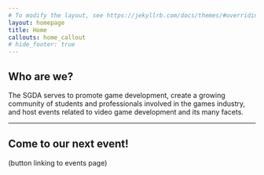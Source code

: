 ```yaml
---
# To modify the layout, see https://jekyllrb.com/docs/themes/#overriding-theme-defaults
layout: homepage
title: Home
callouts: home_callout
# hide_footer: true
---
```


## Who are we?
The SGDA serves to promote game development, create a growing community of students and professionals involved in the games industry, and host events related to video game development and its many facets.

***

## Come to our next event!
(button linking to events page)